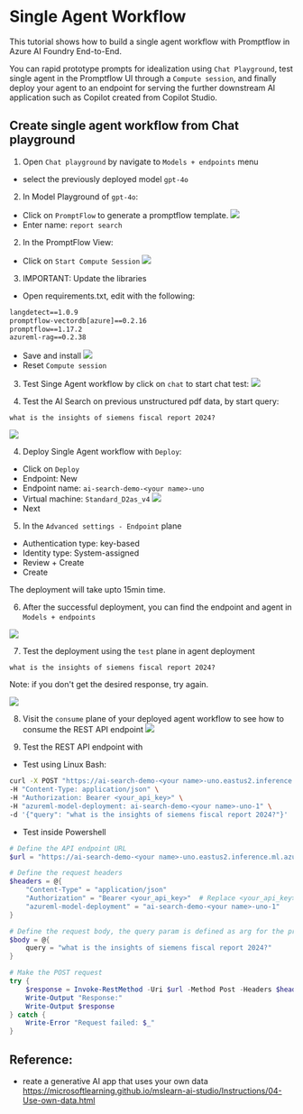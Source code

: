 # Single Agent Workflow

This tutorial shows how to build a single agent workflow with Promptflow in Azure AI Foundry End-to-End. 

You can rapid prototype prompts for idealization using `Chat Playground`, test single agent in the Promptflow UI through a `Compute session`, and finally deploy your agent to an endpoint for serving the further downstream AI application such as Copilot created from Copilot Studio.


## Create single agent workflow from Chat playground

1. Open `Chat playground` by navigate to `Models + endpoints` menu
* select the previously deployed model `gpt-4o`

2. In Model Playground of `gpt-4o`:
* Click on `PromptFlow` 
to generate a promptflow template.
![](imgs/generate_promptflow_playground.png)
* Enter name: `report search`

2. In the PromptFlow View:
* Click on `Start Compute Session`
![](imgs/testing_prompt_flow_run.png)

3. IMPORTANT: Update the libraries
* Open requirements.txt, edit with the following:
```txt
langdetect==1.0.9
promptflow-vectordb[azure]==0.2.16
promptflow==1.17.2
azureml-rag==0.2.38
```
* Save and install
![](imgs/update_and_install_promptflow_lib_search_agent.png)
* Reset `Compute session`


3. Test Singe Agent workflow by click on `chat` to start chat test:
![](imgs/test_chat_promptflow.png)


4. Test the AI Search on previous unstructured pdf data, by start query:
```
what is the insights of siemens fiscal report 2024?
```

![](imgs/test_chat_promptflow_2.png)


4. Deploy Single Agent workflow with `Deploy`:
* Click on `Deploy`
* Endpoint: New
* Endpoint name: `ai-search-demo-<your name>-uno`
* Virtual machine: `Standard_D2as_v4`
![](imgs/deploy_search_single_agent_promptflow.png)
* Next


5. In the `Advanced settings - Endpoint` plane
* Authentication type: key-based
* Identity type: System-assigned
* Review + Create
* Create

The deployment will take upto 15min time.

6. After the successful deployment, you can find the endpoint and agent in `Models + endpoints`

![](imgs/find_deployed_models.png)

7. Test the deployment using the `test` plane in agent deployment
```
what is the insights of siemens fiscal report 2024?
```
Note: if you don't get the desired response, try again. 

![](imgs/use_test_plane_in_agent_deployment.png)

8. Visit the `consume` plane of your deployed agent workflow to see how to consume the REST API endpoint
![](imgs/agent_deployment_consume_plane.png)

9. Test the REST API endpoint with
* Test using Linux Bash:
```sh
curl -X POST "https://ai-search-demo-<your name>-uno.eastus2.inference.ml.azure.com/score" \
-H "Content-Type: application/json" \
-H "Authorization: Bearer <your_api_key>" \
-H "azureml-model-deployment: ai-search-demo-<your name>-uno-1" \
-d '{"query": "what is the insights of siemens fiscal report 2024?"}'
```

* Test inside Powershell

```powershell
# Define the API endpoint URL
$url = "https://ai-search-demo-<your name>-uno.eastus2.inference.ml.azure.com/score"

# Define the request headers
$headers = @{
    "Content-Type" = "application/json"
    "Authorization" = "Bearer <your_api_key>"  # Replace <your_api_key> with your actual API key
    "azureml-model-deployment" = "ai-search-demo-<your name>-uno-1"
}

# Define the request body, the query param is defined as arg for the promptflow inputs
$body = @{
    query = "what is the insights of siemens fiscal report 2024?"
}

# Make the POST request
try {
    $response = Invoke-RestMethod -Uri $url -Method Post -Headers $headers -Body ($body | ConvertTo-Json -Depth 10)
    Write-Output "Response:"
    Write-Output $response
} catch {
    Write-Error "Request failed: $_"
}
```

## Reference:
* reate a generative AI app that uses your own data https://microsoftlearning.github.io/mslearn-ai-studio/Instructions/04-Use-own-data.html